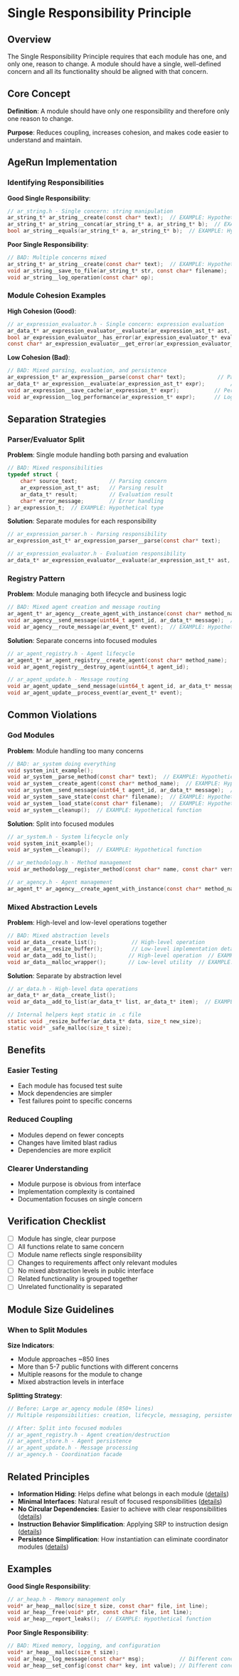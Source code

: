 # Single Responsibility Principle

## Overview

The Single Responsibility Principle requires that each module has one, and only one, reason to change. A module should have a single, well-defined concern and all its functionality should be aligned with that concern.

## Core Concept

**Definition**: A module should have only one responsibility and therefore only one reason to change.

**Purpose**: Reduces coupling, increases cohesion, and makes code easier to understand and maintain.

## AgeRun Implementation

### Identifying Responsibilities

**Good Single Responsibility**:
```c
// ar_string.h - Single concern: string manipulation
ar_string_t* ar_string__create(const char* text);  // EXAMPLE: Hypothetical function
ar_string_t* ar_string__concat(ar_string_t* a, ar_string_t* b);  // EXAMPLE: Hypothetical function
bool ar_string__equals(ar_string_t* a, ar_string_t* b);  // EXAMPLE: Hypothetical function
```

**Poor Single Responsibility**:
```c
// BAD: Multiple concerns mixed
ar_string_t* ar_string__create(const char* text);  // EXAMPLE: Hypothetical function
void ar_string__save_to_file(ar_string_t* str, const char* filename);  // File I/O  // EXAMPLE: Hypothetical function
void ar_string__log_operation(const char* op);                         // Logging  // EXAMPLE: Hypothetical function
```

### Module Cohesion Examples

**High Cohesion (Good)**:
```c
// ar_expression_evaluator.h - Single concern: expression evaluation
ar_data_t* ar_expression_evaluator__evaluate(ar_expression_ast_t* ast, ar_data_t* context);
bool ar_expression_evaluator__has_error(ar_expression_evaluator_t* evaluator);
const char* ar_expression_evaluator__get_error(ar_expression_evaluator_t* evaluator);
```

**Low Cohesion (Bad)**:
```c
// BAD: Mixed parsing, evaluation, and persistence
ar_expression_t* ar_expression__parse(const char* text);          // Parsing  // EXAMPLE: Hypothetical function
ar_data_t* ar_expression__evaluate(ar_expression_ast_t* expr);        // Evaluation  // EXAMPLE: Using real type
void ar_expression__save_cache(ar_expression_t* expr);           // Persistence  // EXAMPLE: Hypothetical function
void ar_expression__log_performance(ar_expression_t* expr);      // Logging  // EXAMPLE: Hypothetical function
```

## Separation Strategies

### Parser/Evaluator Split

**Problem**: Single module handling both parsing and evaluation
```c
// BAD: Mixed responsibilities
typedef struct {
    char* source_text;          // Parsing concern
    ar_expression_ast_t* ast;   // Parsing result
    ar_data_t* result;          // Evaluation result
    char* error_message;        // Error handling
} ar_expression_t;  // EXAMPLE: Hypothetical type
```

**Solution**: Separate modules for each responsibility
```c
// ar_expression_parser.h - Parsing responsibility
ar_expression_ast_t* ar_expression_parser__parse(const char* text);

// ar_expression_evaluator.h - Evaluation responsibility  
ar_data_t* ar_expression_evaluator__evaluate(ar_expression_ast_t* ast, ar_data_t* context);
```

### Registry Pattern

**Problem**: Module managing both lifecycle and business logic
```c
// BAD: Mixed agent creation and message routing
ar_agent_t* ar_agency__create_agent_with_instance(const char* method_name);
void ar_agency__send_message(uint64_t agent_id, ar_data_t* message);  // EXAMPLE: Hypothetical function
void ar_agency__route_message(ar_event_t* event);  // EXAMPLE: Hypothetical function
```

**Solution**: Separate concerns into focused modules
```c
// ar_agent_registry.h - Agent lifecycle
ar_agent_t* ar_agent_registry__create_agent(const char* method_name);
void ar_agent_registry__destroy_agent(uint64_t agent_id);

// ar_agent_update.h - Message routing
void ar_agent_update__send_message(uint64_t agent_id, ar_data_t* message);
void ar_agent_update__process_event(ar_event_t* event);
```

## Common Violations

### God Modules

**Problem**: Module handling too many concerns
```c
// BAD: ar_system doing everything
void system_init_example();
void ar_system__parse_method(const char* text);  // EXAMPLE: Hypothetical function
void ar_system__create_agent(const char* method_name);  // EXAMPLE: Hypothetical function
void ar_system__send_message(uint64_t agent_id, ar_data_t* message);  // EXAMPLE: Hypothetical function
void ar_system__save_state(const char* filename);  // EXAMPLE: Hypothetical function
void ar_system__load_state(const char* filename);  // EXAMPLE: Hypothetical function
void ar_system__cleanup();  // EXAMPLE: Hypothetical function
```

**Solution**: Split into focused modules
```c
// ar_system.h - System lifecycle only
void system_init_example();
void ar_system__cleanup();  // EXAMPLE: Hypothetical function

// ar_methodology.h - Method management
void ar_methodology__register_method(const char* name, const char* version, const char* content);

// ar_agency.h - Agent management  
ar_agent_t* ar_agency__create_agent_with_instance(const char* method_name, const char* version);
```

### Mixed Abstraction Levels

**Problem**: High-level and low-level operations together
```c
// BAD: Mixed abstraction levels
void ar_data__create_list();           // High-level operation
void ar_data__resize_buffer();         // Low-level implementation detail  // EXAMPLE: Hypothetical function
void ar_data__add_to_list();          // High-level operation  // EXAMPLE: Hypothetical function
void ar_data__malloc_wrapper();       // Low-level utility  // EXAMPLE: Hypothetical function
```

**Solution**: Separate by abstraction level
```c
// ar_data.h - High-level data operations
ar_data_t* ar_data__create_list();
void ar_data__add_to_list(ar_data_t* list, ar_data_t* item);  // EXAMPLE: Hypothetical function

// Internal helpers kept static in .c file
static void _resize_buffer(ar_data_t* data, size_t new_size);
static void* _safe_malloc(size_t size);
```

## Benefits

### Easier Testing
- Each module has focused test suite
- Mock dependencies are simpler
- Test failures point to specific concerns

### Reduced Coupling
- Modules depend on fewer concepts
- Changes have limited blast radius
- Dependencies are more explicit

### Clearer Understanding
- Module purpose is obvious from interface
- Implementation complexity is contained
- Documentation focuses on single concern

## Verification Checklist

- [ ] Module has single, clear purpose
- [ ] All functions relate to same concern
- [ ] Module name reflects single responsibility
- [ ] Changes to requirements affect only relevant modules
- [ ] No mixed abstraction levels in public interface
- [ ] Related functionality is grouped together
- [ ] Unrelated functionality is separated

## Module Size Guidelines

### When to Split Modules

**Size Indicators**:
- Module approaches ~850 lines
- More than 5-7 public functions with different concerns
- Multiple reasons for the module to change
- Mixed abstraction levels in interface

**Splitting Strategy**:
```c
// Before: Large ar_agency module (850+ lines)
// Multiple responsibilities: creation, lifecycle, messaging, persistence

// After: Split into focused modules
// ar_agent_registry.h - Agent creation/destruction
// ar_agent_store.h - Agent persistence  
// ar_agent_update.h - Message processing
// ar_agency.h - Coordination facade
```

## Related Principles

- **Information Hiding**: Helps define what belongs in each module ([details](information-hiding-principle.md))
- **Minimal Interfaces**: Natural result of focused responsibilities ([details](minimal-interfaces-principle.md))
- **No Circular Dependencies**: Easier to achieve with clear responsibilities ([details](no-circular-dependencies-principle.md))
- **Instruction Behavior Simplification**: Applying SRP to instruction design ([details](instruction-behavior-simplification.md))
- **Persistence Simplification**: How instantiation can eliminate coordinator modules ([details](persistence-simplification-through-instantiation.md))

## Examples

**Good Single Responsibility**:
```c
// ar_heap.h - Memory management only
void* ar_heap__malloc(size_t size, const char* file, int line);
void ar_heap__free(void* ptr, const char* file, int line);
void ar_heap__report_leaks();  // EXAMPLE: Hypothetical function
```

**Poor Single Responsibility**:
```c
// BAD: Mixed memory, logging, and configuration
void* ar_heap__malloc(size_t size);
void ar_heap__log_message(const char* msg);           // Different concern  // EXAMPLE: Hypothetical function
void ar_heap__set_config(const char* key, int value); // Different concern  // EXAMPLE: Hypothetical function
```